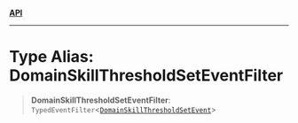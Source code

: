 [**API**](../../../README.md)

***

# Type Alias: DomainSkillThresholdSetEventFilter

> **DomainSkillThresholdSetEventFilter**: `TypedEventFilter`\<[`DomainSkillThresholdSetEvent`](DomainSkillThresholdSetEvent.md)\>
